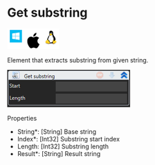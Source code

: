 # Get substring

![](<../../../../.gitbook/assets/image (248).png>)

Element that extracts substring from given string.

![](<../../../../.gitbook/assets/image (145).png>)

Properties

* String\*: \[String] Base string
* Index\*: \[Int32] Substring start index
* Length: \[Int32] Substring length
* Result\*: \[String] Result string
